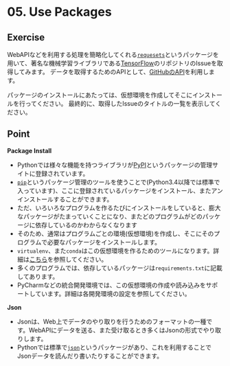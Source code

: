 # 05. Use Packages

## Exercise

WebAPIなどを利用する処理を簡略化してくれる[`requesets`](http://docs.python-requests.org/en/master/)というパッケージを用いて、著名な機械学習ライブラリである[TensorFlow](https://github.com/tensorflow/tensorflow)のリポジトリのIssueを取得してみます。
データを取得するためのAPIとして、[GitHubのAPI](https://developer.github.com/v3/issues/#list-issues-for-a-repository)を利用します。

パッケージのインストールにあたっては、仮想環境を作成してそこにインストールを行ってください。
最終的に、取得したIssueのタイトルの一覧を表示してください。

## Point

**Package Install**

* Pythonでは様々な機能を持つライブラリが[PyPI](https://pypi.python.org/pypi)というパッケージの管理サイトに登録されています。
* [`pip`](https://pip.pypa.io/en/stable/)というパッケージ管理のツールを使うことで(Python3.4以降では標準で入っています)、ここに登録されているパッケージをインストール、またアンインストールすることができます。
* ただ、いろいろなプログラムを作るたびにインストールをしていると、膨大なパッケージがたまっていくことになり、またどのプログラムがどのパッケージに依存しているのかわからなくなります
* そのため、通常はプログラムごとの環境(仮想環境)を作成し、そこにそのプログラムで必要なパッケージをインストールします。
* `virtualenv`、また`conda`はこの仮想環境を作るためのツールになります。詳細は[こちら](http://qiita.com/icoxfog417/items/e8f97a6acad07903b5b0#python%E3%81%A7%E3%81%AE%E9%96%8B%E7%99%BA%E3%81%AE%E6%B5%81%E3%82%8C)を参照してください。
* 多くのプログラムでは、依存しているパッケージは`requirements.txt`に記載してあります。
* PyCharmなどの統合開発環境では、この仮想環境の作成や読み込みをサポートしています。詳細は各開発環境の設定を参照してください。

**Json**

* Jsonは、Web上でデータのやり取りを行うためのフォーマットの一種です。WebAPIにデータを送る、また受け取るとき多くはJsonの形式でやり取りします。
* Pythonでは標準で[`json`](http://docs.python.jp/3/library/json.html)というパッケージがあり、これを利用することでJsonデータを読んだり書いたりすることができます。

